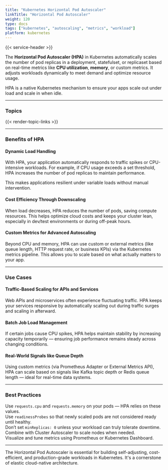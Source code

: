 ```yaml
---
title: "Kubernetes Horizontal Pod Autoscaler"
linkTitle: "Horizontal Pod Autoscaler"
weight: 120
type: docs
tags: ["kubernetes", "autoscaling", "metrics", "workload"]
platform: kubernetes
---
```


{{< service-header >}}

The **Horizontal Pod Autoscaler (HPA)** in Kubernetes automatically scales the number of pod replicas in a deployment, statefulset, or replicaset based on real-time metrics like **CPU utilization**, **memory**, or custom metrics. It adjusts workloads dynamically to meet demand and optimize resource usage.

HPA is a native Kubernetes mechanism to ensure your apps scale out under load and scale in when idle.

---

### Topics

{{< render-topic-links >}}

---

### Benefits of HPA

#### Dynamic Load Handling

With HPA, your application automatically responds to traffic spikes or CPU-intensive workloads. For example, if CPU usage exceeds a set threshold, HPA increases the number of pod replicas to maintain performance.

This makes applications resilient under variable loads without manual intervention.

#### Cost Efficiency Through Downscaling

When load decreases, HPA reduces the number of pods, saving compute resources. This helps optimize cloud costs and keeps your cluster lean, especially in dev/test environments or during off-peak hours.

#### Custom Metrics for Advanced Autoscaling

Beyond CPU and memory, HPA can use custom or external metrics (like queue length, HTTP request rate, or business KPIs) via the Kubernetes metrics pipeline. This allows you to scale based on what actually matters to your app.

---

### Use Cases

#### Traffic-Based Scaling for APIs and Services

Web APIs and microservices often experience fluctuating traffic. HPA keeps your services responsive by automatically scaling out during traffic surges and scaling in afterward.

#### Batch Job Load Management

If certain jobs cause CPU spikes, HPA helps maintain stability by increasing capacity temporarily — ensuring job performance remains steady across changing conditions.

#### Real-World Signals like Queue Depth

Using custom metrics (via Prometheus Adapter or External Metrics API), HPA can scale based on signals like Kafka topic depth or Redis queue length — ideal for real-time data systems.

---

### Best Practices

Use `requests.cpu` and `requests.memory` on your pods — HPA relies on these values.  
Use `readinessProbes` so that newly scaled pods are not considered ready until healthy.  
Don’t set `minReplicas: 0` unless your workload can truly tolerate downtime.  
Combine with Cluster Autoscaler to scale nodes when needed.  
Visualize and tune metrics using Prometheus or Kubernetes Dashboard.

---

The Horizontal Pod Autoscaler is essential for building self-adjusting, cost-efficient, and production-grade workloads in Kubernetes. It's a cornerstone of elastic cloud-native architecture.
